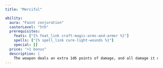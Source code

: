 ```yaml
---
title: "Merciful"

ability:
  aura: "Faint conjuration"
  casterLevel: "5th"
  prerequisites:
    feats: ["{% feat_link craft-magic-arms-and-armor %}"]
    spells: ["{% spell_link cure-light-wounds %}"]
    special: []
  price: "+1 bonus"
  description: |
    The weapon deals an extra 1d6 points of damage, and all damage it deals is nonlethal damage. On command, the weapon suppresses this ability until commanded to resume it. Bows, crossbows, and slings so crafted bestow the merciful effect upon their ammunition.
---
```

